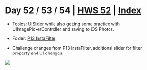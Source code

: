 # Day 52 / 53 / 54 | [HWS 52](https://www.hackingwithswift.com/100/52) | [Index](https://github.com/JulesMoorhouse/100DaysOfSwift/blob/master/README.md)

- Topics: UISlider while also getting some practice with UIImagePickerController and saving to iOS Photos.

- Folder: [P13 InstaFilter](https://github.com/JulesMoorhouse/100DaysOfSwift/tree/master/P13%20InstaFilter/InstaFilter)

- Challenge changes from P13 InstaFilter, additional slider for filter property and UI changes.

<img src="../Images/day52-p13.gif">
